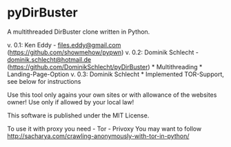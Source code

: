 # pyDirBuster
A multithreaded DirBuster clone written in Python.


v. 0.1: Ken Eddy - files.eddy@gmail.com (https://github.com/showmehow/pypwn)
v. 0.2: Dominik Schlecht - dominik.schlecht@hotmail.de (https://github.com/DominikSchlecht/pyDirBuster)
	* Multithreading
	* Landing-Page-Option
v. 0.3: Dominik Schlecht
	* Implemented TOR-Support, see below for instructions


Use this tool only agains your own sites or with allowance of the websites owner!
Use only if allowed by your local law!

This software is published under the MIT License.

To use it with proxy you need
	- Tor
	- Privoxy
You may want to follow http://sacharya.com/crawling-anonymously-with-tor-in-python/
